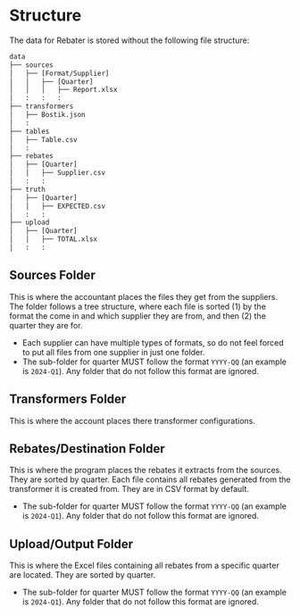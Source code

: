 # Structure

The data for Rebater is stored without the following file structure:

```txt
data
├── sources
│   ├── [Format/Supplier]
│   │   ├── [Quarter]
│   │   │   ├── Report.xlsx
│   :   :   :
├── transformers
│   ├── Bostik.json
│   :
├── tables
│   ├── Table.csv
│   :
├── rebates
│   ├── [Quarter]
│   │   ├── Supplier.csv
│   :   :
├── truth
│   ├── [Quarter]
│   │   ├── EXPECTED.csv
│   :   :
├── upload
│   ├── [Quarter]
│   │   ├── TOTAL.xlsx
│   :   :
```

## Sources Folder

This is where the accountant places the files they get from the suppliers. The folder follows a tree structure, where each file is sorted (1) by the format the come in and which supplier they are from, and then (2) the quarter they are for.

- Each supplier can have multiple types of formats, so do not feel forced to put all files from one supplier in just one folder.
- The sub-folder for quarter MUST follow the format `YYYY-QQ` (an example is `2024-Q1`). Any folder that do not follow this format are ignored.

## Transformers Folder

This is where the account places there transformer configurations.

## Rebates/Destination Folder

This is where the program places the rebates it extracts from the sources. They are sorted by quarter. Each file contains all rebates generated from the transformer it is created from. They are in CSV format by default.

- The sub-folder for quarter MUST follow the format `YYYY-QQ` (an example is `2024-Q1`). Any folder that do not follow this format are ignored.

## Upload/Output Folder

This is where the Excel files containing all rebates from a specific quarter are located. They are sorted by quarter.

- The sub-folder for quarter MUST follow the format `YYYY-QQ` (an example is `2024-Q1`). Any folder that do not follow this format are ignored.
